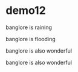 # demo12

banglore is raining


banglore is flooding

banglore is also wonderful

banglore is also wonderful